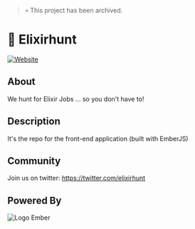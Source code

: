 > :skull: This project has been archived.

# :hamster: Elixirhunt

[![Website](https://s2.postimg.org/ubc6kb889/elixirhunt_desktop.png)](http://www.elixirhunt.com/)

## About
We hunt for Elixir Jobs ... so you don't have to!

## Description
It's the repo for the front-end application (built with EmberJS)

## Community
Join us on twitter: https://twitter.com/elixirhunt

## Powered By

![Logo Ember](https://s29.postimg.org/46obye1d3/ember-logo.png)
